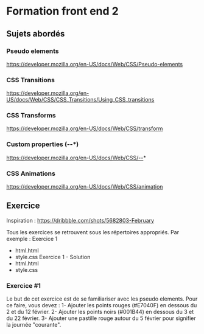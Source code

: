 # Formation front end 2

## Sujets abordés

### Pseudo elements
https://developer.mozilla.org/en-US/docs/Web/CSS/Pseudo-elements

### CSS Transitions
https://developer.mozilla.org/en-US/docs/Web/CSS/CSS_Transitions/Using_CSS_transitions

### CSS Transforms
https://developer.mozilla.org/en-US/docs/Web/CSS/transform

### Custom properties (--*)
https://developer.mozilla.org/en-US/docs/Web/CSS/--*

### CSS Animations
https://developer.mozilla.org/en-US/docs/Web/CSS/animation


## Exercice
Inspiration : https://dribbble.com/shots/5682803-February

Tous les exercices se retrouvent sous les répertoires appropriés. Par exemple :
Exercice 1
+ html.html
+ style.css
Exercice 1 - Solution
+ html.html
+ style.css

### Exercice #1
Le but de cet exercice est de se familiariser avec les pseudo elements. Pour ce faire, vous devez :
1- Ajouter les points rouges (#E7040F) en dessous du 2 et du 12 février.
2- Ajouter les points noirs (#001B44) en dessous du 3 et du 22 février.
3- Ajouter une pastille rouge autour du 5 février pour signifier la journée "courante".
